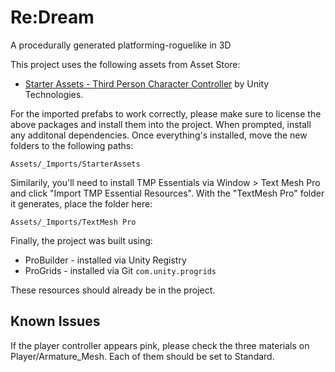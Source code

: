 # Re:Dream

A procedurally generated platforming-roguelike in 3D

This project uses the following assets from Asset Store:

* [Starter Assets - Third Person Character Controller](https://assetstore.unity.com/packages/essentials/starter-assets-third-person-character-controller-196526) by Unity Technologies.

For the imported prefabs to work correctly, please make sure to license the above packages and install them into the project. When prompted, install any additonal dependencies. Once everything's installed, move the new folders to the following paths:

`Assets/_Imports/StarterAssets`  

Similarily, you'll need to install TMP Essentials via Window > Text Mesh Pro and click "Import TMP Essential Resources". With the "TextMesh Pro" folder it generates, place the folder here:

`Assets/_Imports/TextMesh Pro`

Finally, the project was built using:

* ProBuilder - installed via Unity Registry  
* ProGrids - installed via Git `com.unity.progrids`  

These resources should already be in the project.


## Known Issues

If the player controller appears pink, please check the three materials on Player/Armature_Mesh. Each of them should be set to Standard.

